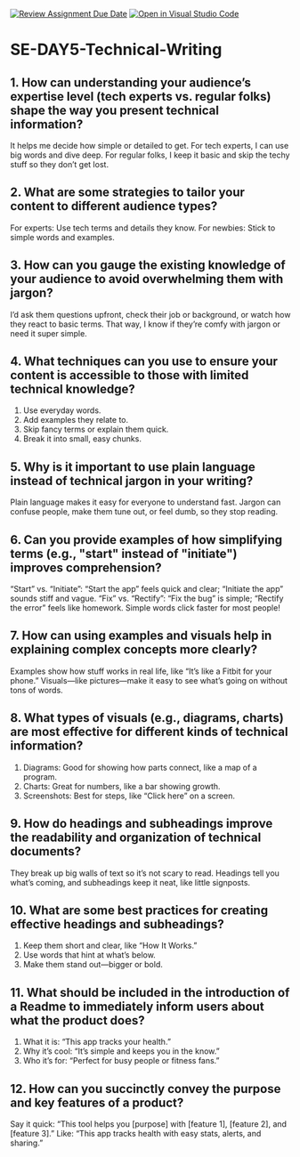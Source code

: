 [![Review Assignment Due Date](https://classroom.github.com/assets/deadline-readme-button-22041afd0340ce965d47ae6ef1cefeee28c7c493a6346c4f15d667ab976d596c.svg)](https://classroom.github.com/a/zsAR-pyY)
[![Open in Visual Studio Code](https://classroom.github.com/assets/open-in-vscode-2e0aaae1b6195c2367325f4f02e2d04e9abb55f0b24a779b69b11b9e10269abc.svg)](https://classroom.github.com/online_ide?assignment_repo_id=18710067&assignment_repo_type=AssignmentRepo)
# SE-DAY5-Technical-Writing
## 1. How can understanding your audience’s expertise level (tech experts vs. regular folks) shape the way you present technical information?
It helps me decide how simple or detailed to get. For tech experts, I can use big words and dive deep. For regular folks, I keep it basic and skip the techy stuff so they don’t get lost.

## 2. What are some strategies to tailor your content to different audience types?
For experts: Use tech terms and details they know.
For newbies: Stick to simple words and examples.

## 3. How can you gauge the existing knowledge of your audience to avoid overwhelming them with jargon?
I’d ask them questions upfront, check their job or background, or watch how they react to basic terms. That way, I know if they’re comfy with jargon or need it super simple.

## 4. What techniques can you use to ensure your content is accessible to those with limited technical knowledge?
  1. Use everyday words.
  2. Add examples they relate to.
  3. Skip fancy terms or explain them quick.
  4. Break it into small, easy chunks.

## 5. Why is it important to use plain language instead of technical jargon in your writing?
Plain language makes it easy for everyone to understand fast. Jargon can confuse people, make them tune out, or feel dumb, so they stop reading.

## 6. Can you provide examples of how simplifying terms (e.g., "start" instead of "initiate") improves comprehension?
“Start” vs. “Initiate”: “Start the app” feels quick and clear; “Initiate the app” sounds stiff and vague.
“Fix” vs. “Rectify”: “Fix the bug” is simple; “Rectify the error” feels like homework.
Simple words click faster for most people!

## 7. How can using examples and visuals help in explaining complex concepts more clearly?
Examples show how stuff works in real life, like “It’s like a Fitbit for your phone.” Visuals—like pictures—make it easy to see what’s going on without tons of words.

## 8. What types of visuals (e.g., diagrams, charts) are most effective for different kinds of technical information?
  1. Diagrams: Good for showing how parts connect, like a map of a program.
  2. Charts: Great for numbers, like a bar showing growth.
  3. Screenshots: Best for steps, like “Click here” on a screen.

## 9. How do headings and subheadings improve the readability and organization of technical documents?
They break up big walls of text so it’s not scary to read. Headings tell you what’s coming, and subheadings keep it neat, like little signposts.

## 10. What are some best practices for creating effective headings and subheadings?
  1. Keep them short and clear, like “How It Works.”
  2. Use words that hint at what’s below.
  3. Make them stand out—bigger or bold.

## 11. What should be included in the introduction of a Readme to immediately inform users about what the product does?
  1. What it is: “This app tracks your health.”
  2. Why it’s cool: “It’s simple and keeps you in the know.”
  3. Who it’s for: “Perfect for busy people or fitness fans.”

## 12. How can you succinctly convey the purpose and key features of a product?
Say it quick: “This tool helps you [purpose] with [feature 1], [feature 2], and [feature 3].” Like: “This app tracks health with easy stats, alerts, and sharing.”
